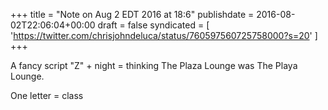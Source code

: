 +++
title = "Note on Aug 2 EDT 2016 at 18:6"
publishdate = 2016-08-02T22:06:04+00:00
draft = false
syndicated = [ 'https://twitter.com/chrisjohndeluca/status/760597560725758000?s=20' ]
+++

A fancy script "Z" + night = thinking The Plaza Lounge was The Playa Lounge. 

One letter = class
